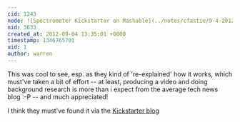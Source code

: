 ```yaml
---
cid: 1243
node: ![Spectrometer Kickstarter on Mashable](../notes/cfastie/9-4-2012/spectrometer-kickstarter-mashable)
nid: 3633
created_at: 2012-09-04 13:35:01 +0000
timestamp: 1346765701
uid: 1
author: warren
---
```


This was cool to see, esp. as they kind of 're-explained' how it works, which must've taken a bit of effort -- at least, producing a video and doing background research is more than i expect from the average tech news blog :-P -- and much appreciated!

I think they must've found it via the [Kickstarter blog](http://www.kickstarter.com/blog/citizen-science-and-the-spectrometer-a-love-story)